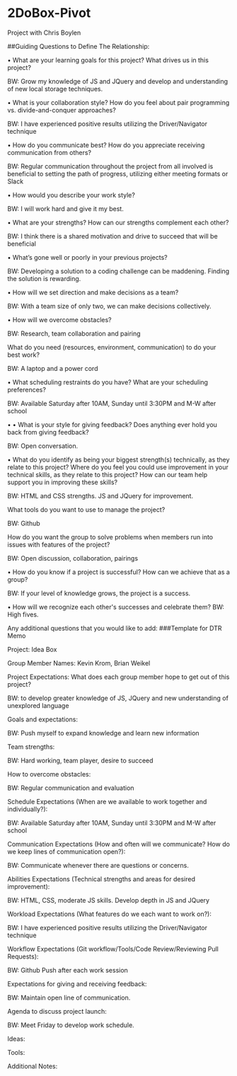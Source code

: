 # 2DoBox-Pivot

Project with Chris Boylen

##Guiding Questions to Define The Relationship:

•	What are your learning goals for this project? What drives us in this project?

BW: Grow my knowledge of JS and JQuery and develop and understanding of new local storage techniques.

•	What is your collaboration style? How do you feel about pair programming vs. divide-and-conquer approaches?

BW: I have experienced positive results utilizing the Driver/Navigator technique

•	How do you communicate best? How do you appreciate receiving communication from others?

BW: Regular communication throughout the project from all involved is beneficial to setting the path of progress, utilizing either meeting formats or Slack

•	How would you describe your work style?

BW: I will work hard and give it my best.

•	What are your strengths? How can our strengths complement each other?

BW: I think there is a shared motivation and drive to succeed that will be beneficial

•	What’s gone well or poorly in your previous projects?

BW: Developing a solution to a coding challenge can be maddening. Finding the solution is rewarding.

•	How will we set direction and make decisions as a team?

BW: With a team size of only two, we can make decisions collectively.

•	How will we overcome obstacles?

BW: Research, team collaboration and pairing

What do you need (resources, environment, communication) to do your best work?

BW: A laptop and a power cord

•	What scheduling restraints do you have? What are your scheduling preferences?

BW: Available Saturday after 10AM, Sunday until 3:30PM and M-W after school

• •	What is your style for giving feedback? Does anything ever hold you back from giving feedback?

BW: Open conversation.

•	What do you identify as being your biggest strength(s) technically, as they relate to this project? Where do you feel you could use improvement in your technical skills, as they relate to this project? How can our team help support you in improving these skills?

BW: HTML and CSS strengths. JS and JQuery for improvement.

What tools do you want to use to manage the project?

BW: Github

How do you want the group to solve problems when members run into issues with features of the project?

BW: Open discussion, collaboration, pairings

•	How do you know if a project is successful? How can we achieve that as a group?

BW: If your level of knowledge grows, the project is a success.

•	How will we recognize each other's successes and celebrate them? BW: High fives.

Any additional questions that you would like to add: ###Template for DTR Memo

Project: Idea Box

Group Member Names: Kevin Krom, Brian Weikel

Project Expectations: What does each group member hope to get out of this project?

BW: to develop greater knowledge of JS, JQuery and new understanding of unexplored language

Goals and expectations:

BW: Push myself to expand knowledge and learn new information

Team strengths:

BW: Hard working, team player, desire to succeed

How to overcome obstacles:

BW: Regular communication and evaluation

Schedule Expectations (When are we available to work together and individually?):

BW: Available Saturday after 10AM, Sunday until 3:30PM and M-W after school

Communication Expectations (How and often will we communicate? How do we keep lines of communication open?):

BW: Communicate whenever there are questions or concerns.

Abilities Expectations (Technical strengths and areas for desired improvement):

BW: HTML, CSS, moderate JS skills. Develop depth in JS and JQuery

Workload Expectations (What features do we each want to work on?):

BW: I have experienced positive results utilizing the Driver/Navigator technique

Workflow Expectations (Git workflow/Tools/Code Review/Reviewing Pull Requests):

BW: Github Push after each work session

Expectations for giving and receiving feedback:

BW: Maintain open line of communication.

Agenda to discuss project launch:

BW: Meet Friday to develop work schedule.

Ideas:

Tools:

Additional Notes:
